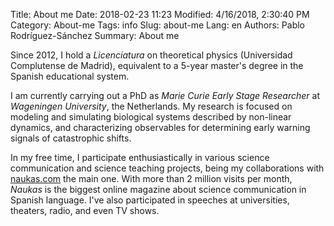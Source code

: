 Title: About me
Date: 2018-02-23 11:23
Modified: 4/16/2018, 2:30:40 PM
Category: About-me
Tags: info
Slug: about-me
Lang: en
Authors: Pablo Rodríguez-Sánchez
Summary: About me

Since 2012, I hold a _Licenciatura_ on theoretical physics (Universidad Complutense de Madrid), equivalent to a 5-year master's degree in the Spanish educational system.

I am currently carrying out a PhD as _Marie Curie Early Stage Researcher_ at _Wageningen University_, the Netherlands. My research is focused on modeling and simulating biological systems described by non-linear dynamics, and characterizing observables for determining early warning signals of catastrophic shifts.

In my free time, I participate enthusiastically in various science communication and science teaching projects, being my collaborations with [naukas.com](http://fuga.naukas.com) the main one. With more than 2 million visits per month, _Naukas_ is the biggest online magazine about science communication in Spanish language. I've also participated in speeches at universities, theaters, radio, and even TV shows.
